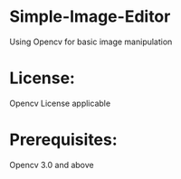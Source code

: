 # Simple-Image-Editor
Using Opencv for basic image manipulation 



# License:
Opencv License applicable



# Prerequisites:
Opencv 3.0 and above
